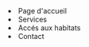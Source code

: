 <html>
  <head>
  <style>
     background {url = "https://cdn.pixabay.com/photo/2022/03/31/14/09/gay-7103100_960_720.png"}
  </style>
  </head>
  <body>
     <li>
  Page d'accueil 

</li>
 <li>
 Services
 </li>
 <li>
  Accés aux habitats  
 </li>
 <li>
   Contact
 </li>    
  </body> 
 </html>
  

  



 
  
  

 
  




